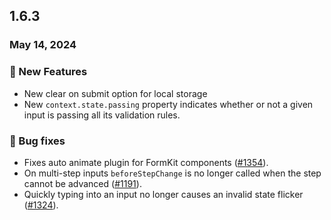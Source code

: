## 1.6.3

### May 14, 2024

### 💪 New Features
- New clear on submit option for local storage
- New `context.state.passing` property indicates whether or not a given input is passing all its validation rules.

### 🐛 Bug fixes
- Fixes auto animate plugin for FormKit components ([#1354](https://github.com/formkit/formkit/issues/1354)).
- On multi-step inputs `beforeStepChange` is no longer called when the step cannot be advanced ([#1191](https://github.com/formkit/formkit/issues/1191)).
- Quickly typing into an input no longer causes an invalid state flicker ([#1324](https://github.com/formkit/formkit/issues/1324)).
